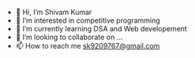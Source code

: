 - 👋 Hi, I’m Shivam Kumar
- 👀 I’m interested in competitive programming
- 🌱 I’m currently learning DSA and Web developement
- 💞️ I’m looking to collaborate on ...
- 📫 How to reach me sk9209767@gmail.com

<!---
shivamkumar118/shivamkumar118 is a ✨ special ✨ repository because its `README.md` (this file) appears on your GitHub profile.
You can click the Preview link to take a look at your changes.
--->
